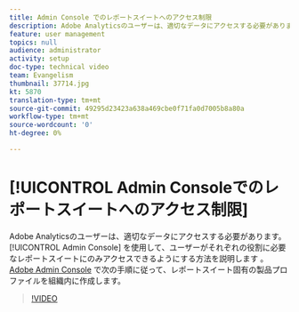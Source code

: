 ```yaml
---
title: Admin Console でのレポートスイートへのアクセス制限
description: Adobe Analyticsのユーザーは、適切なデータにアクセスする必要があります。 Admin Console を使用して、ユーザーがそれぞれの役割に必要なレポートスイートにのみアクセスできるようにする方法を説明します 。Adobe Admin Consoleの次の手順に従って、レポートスイート固有の製品プロファイルを組織に作成します。
feature: user management
topics: null
audience: administrator
activity: setup
doc-type: technical video
team: Evangelism
thumbnail: 37714.jpg
kt: 5870
translation-type: tm+mt
source-git-commit: 49295d23423a638a469cbe0f71fa0d7005b8a80a
workflow-type: tm+mt
source-wordcount: '0'
ht-degree: 0%

---
```



# [!UICONTROL Admin Consoleでのレポートスイートへのアクセス制限]

Adobe Analyticsのユーザーは、適切なデータにアクセスする必要があります。 [!UICONTROL Admin Console] を使用して、ユーザーがそれぞれの役割に必要なレポートスイートにのみアクセスできるようにする方法を説明します 。[Adobe Admin Console](https://adminconsole.adobe.com/) で次の手順に従って、レポートスイート固有の製品プロファイルを組織内に作成します。

>[!VIDEO](https://video.tv.adobe.com/v/37714/?quality=12&learn=on)

